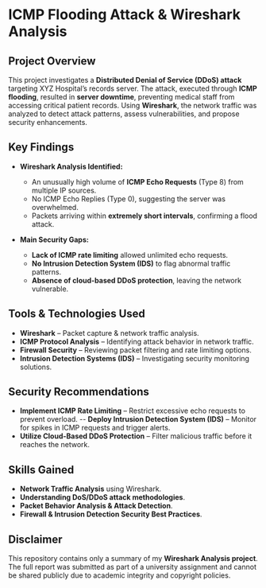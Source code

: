 # ICMP Flooding Attack & Wireshark Analysis

## Project Overview
This project investigates a **Distributed Denial of Service (DDoS) attack** targeting XYZ Hospital’s records server. The attack, executed through **ICMP flooding**, resulted in **server downtime**, preventing medical staff from accessing critical patient records. Using **Wireshark**, the network traffic was analyzed to detect attack patterns, assess vulnerabilities, and propose security enhancements.

## Key Findings
- **Wireshark Analysis Identified:**
   - An unusually high volume of **ICMP Echo Requests** (Type 8) from multiple IP sources.
   - No ICMP Echo Replies (Type 0), suggesting the server was overwhelmed.
   - Packets arriving within **extremely short intervals**, confirming a flood attack.

- **Main Security Gaps:**
   - **Lack of ICMP rate limiting** allowed unlimited echo requests.
   - **No Intrusion Detection System (IDS)** to flag abnormal traffic patterns.
   - **Absence of cloud-based DDoS protection**, leaving the network vulnerable.

## Tools & Technologies Used
- **Wireshark** – Packet capture & network traffic analysis.
- **ICMP Protocol Analysis** – Identifying attack behavior in network traffic.
- **Firewall Security** – Reviewing packet filtering and rate limiting options.
- **Intrusion Detection Systems (IDS)** – Investigating security monitoring solutions.

## Security Recommendations
- **Implement ICMP Rate Limiting** – Restrict excessive echo requests to prevent overload. -- **Deploy Intrusion Detection System (IDS)** – Monitor for spikes in ICMP requests and trigger alerts.
- **Utilize Cloud-Based DDoS Protection** – Filter malicious traffic before it reaches the network.

## Skills Gained
- **Network Traffic Analysis** using Wireshark.
- **Understanding DoS/DDoS attack methodologies**.
- **Packet Behavior Analysis & Attack Detection**.
- **Firewall & Intrusion Detection Security Best Practices**.

  
## Disclaimer   
This repository contains only a summary of my **Wireshark Analysis project**. The full report was submitted as part of a university assignment and cannot be shared publicly due to academic integrity and copyright policies. 





